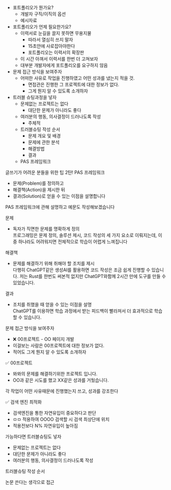 - 포트폴리오가 뭔가요?
	- 개발자 구직/이직의 옵션
	- 예시자료
- 포트폴리오가 언제 필요한가요?
	- 이력서로 눈길을 끌지 못하면 무용지물
		- 따라서 열심히 쓰지 말자
		- 15초안에 사로잡아야한다
		- 포트폴리오는 이력서의 확장판
	- 이 시간 아껴서 이력서를 한번 더 고쳐보자
	- 대부분 개발자에게 포트폴리오를 요구하지 않음
- 문제 접근 방식을 보여주자
	- 어떠한 사유로 작업을 진행하였고 어떤 성과를 냈는지 적을 것. 
		- 면접관은 진행한 그 프로젝트에 대한 정보가 없다.
		- 그게 뭔지 알 수 있도록 소개하자
- 트러블 슈팅과정을 넣자
	- 문제없는 프로젝트는 없다
		- 대단한 문제가 아니라도 좋다
	- 여러분의 행동, 의사결정이 드러나도록 작성
		- 주체적
	- 트러블슈팅 작성 순서
		* 문제 개요 및 배경  
		* 문제에 관한 분석  
		* 해결방법  
		* 결과  
	* PAS 프레임워크 

  


글쓰기가 어려운 분들을 위한 팁 2탄! PAS 프레임워크  
  
* 문제(Problem)를 정의하고  
* 해결책(Action)을 제시한 뒤  
* 결과(Solution)로 얻을 수 있는 이점을 설명합니다  
  
PAS 프레임워크에 관해 설명하고 예문도 작성해보겠습니다  
  
  
문제  
* 독자가 직면한 문제를 명확하게 정의  
프로그래밍은 문제 정의, 솔루션 제시, 코드 작성의 세 가지 요소로 이뤄지는데, 이 중 하나라도 어려워지면 전체적으로 학습이 어렵게 느껴집니다  
  
  
해결책  
* 문제를 해결하기 위해 취해야 할 조치를 제시  
다행히 ChatGPT같은 생성AI를 활용하면 코드 작성은 조금 쉽게 진행할 수 있습니다. 저는 Rust를 한번도 써본적 없지만 ChatGPT와함께 2시간 만에 도구를 만들 수 있었습니다.  
  
  
결과  
* 조치를 취했을 때 얻을 수 있는 이점을 설명  
ChatGPT를 이용하면 학습 과정에서 받는 피드백이 빨라져서 더 효과적으로 학습할 수 있습니다.


  
문제 접근 방식을 보여주자  
* ❌ 00프로젝트 - OO 페이지 개발  
* 이걸보는 사람은 00프로젝트에 대한 정보가 없다.  
* 적어도 그게 뭔지 알 수 있도록 소개하자  
  
✅ 00프로젝트  
* 뫄뫄의 문제를 해결하기위한 프로젝트 입니다.  
* OO과 같은 시도를 했고 XX같은 성과를 거뒀습니다.  
  
  
  
  
각 작업이 어떤 사유때문에 진행했는지 쓰고, 성과를 강조한다  
  
✅ 검색 엔진 최적화  
* 검색엔진을 통한 자연유입이 중요하다고 판단  
* ㅁㅁ 적용하여 OOOO 검색할 시 검색 최상단에 위치  
* 적용전보다 N% 자연유입이 높아짐  
  
  
  
가능하다면 트러블슈팅도 넣자  
* 문제없는 프로젝트는 없다  
* 대단한 문제가 아니라도 좋다  
* 여러분의 행동, 의사결정이 드러나도록 작성  
  
  
  
트러블슈팅 작성 순서  

  
논문 쓴다는 생각으로 접근